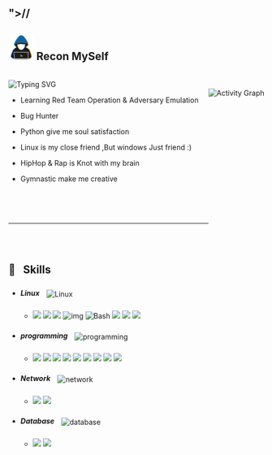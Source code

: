 <h2>
    "><script>alert("Welcome To My Coding & Hacking MindCastle")</script>//
</h2>

## <picture><img src = "https://github.com/0xAbdulKhalid/0xAbdulKhalid/raw/main/assets/mdImages/about_me.gif" width = 50px></picture> **Recon MySelf**

<br>

<img src="https://readme-typing-svg.demolab.com?font=Josefin&size=19&duration=3000&pause=1500&width=800&height=100&lines=I+hope+this+is+the+invention+that+will+make+war+impossible.+Nikola-Tesla;Artists+use+lies+to+tell+the+truth.+V-For-Venteda;I+happen+to+be+notorious.+That%2C+I+have+no+control+over.+Kevin-Mitnick;Innovation+distinguishes+between+a+leader+and+a+follower.+Steve-Jobs" alt="Typing SVG" />

<br>

<img align="right" weight="800px" height="333px" alt="Activity Graph" src="https://camo.githubusercontent.com/969ba67430580b5aeadad5ae0ec7dd6a6a57bb36bbc1b59960a80a35a749c85b/68747470733a2f2f632e74656e6f722e636f6d2f77686751774e6c56764e6b41414141692f7865726f2d636f64652e676966" />

- Learning Red Team Operation & Adversary Emulation

- Bug Hunter

- Python give me soul satisfaction

- Linux is my close friend ,But windows Just friend :)

- HipHop & Rap is Knot with my brain

- Gymnastic make me creative

<br>

<br>

<br>

---

<br>

<br>

<h2>🔧 &nbsp; Skills </h2>

- ***Linux*** <img align="center" style="margin: 10px" src="https://profilinator.rishav.dev/skills-assets/linux-original.svg" alt="Linux" height="50" />

    - <img src="https://img.shields.io/static/v1?label=&labelColor=505050&message=Kali%20Linux&color=%230076D6&style=flat&logo=kali-linux&logoColor=black"> <img src="https://img.shields.io/static/v1?label=&labelColor=orange&message=Ubuntu&color=red&style=flat&logo=ubuntu&logoColor=black"> <img src="https://img.shields.io/static/v1?label=&labelColor=lightblue&message=Docker&color=blue&style=flat&logo=docker&logoColor=black"> <img src="https://img.shields.io/static/v1?label=&labelColor=506050&message=Nginx&color=green6&style=flat&logo=nginx&logoColor=green" alt="img"> <img src="https://img.shields.io/badge/Shell-Bash-informational?style=flat&logo=gnu-bash&logoColor=white&color=blueviolet" alt="Bash"> <img src="https://img.shields.io/badge/Postfix-gray.svg?style=flat-square&logo=linux"> <img src="https://img.shields.io/badge/Bind9-gray.svg?style=flat-square&logo=linux"> <img src="https://img.shields.io/badge/Apache2-gray.svg?style=flat-square&logo=linux">

- ***programming*** <img align="center" style="margin: 10px" src="https://freesvg.org/storage/img/thumb/DooFi-Keyboard.png" alt="programming" height="50" />

    - <img src="https://img.shields.io/badge/HTML5-informational?style=flat&logo=html5&logoColor=white&color=blueviolet"> <img src="https://img.shields.io/badge/CSS3-informational?style=flat&logo=css3&logoColor=white&color=violet"> <img src="https://img.shields.io/badge/BootStrap-informational?style=flat&logo=bootstrap&logoColor=white&color=purple"> <img src="https://img.shields.io/badge/-JavaScript-informational?style=flat&logo=javascript&logoColor=white&color=yellow"> <img src="https://img.shields.io/badge/Python-informational?style=flat&logo=python&logoColor=white&color=blue"> <img src="https://img.shields.io/badge/GitHub-Git-informational?style=flat&logo=git&logoColor=white&color=red"> <img src="https://img.shields.io/badge/c++-informational?style=flat&logo=cplusplus&logoColor=white&color=blueviolet"> <img src="https://img.shields.io/badge/PHP-informational?style=flat&logo=php&logoColor=white&color=purple"> <img src="https://img.shields.io/badge/PowerShell-informational?style=flat&logo=powershell&logoColor=white&color=darkblue"> 

- ***Network*** <img align="center" style="margin: 10px" src="https://upload.wikimedia.org/wikipedia/commons/thumb/c/ca/Hierarchical_network_model_example.svg/432px-Hierarchical_network_model_example.svg.png" alt="network" height="50" />

    - <img src="https://img.shields.io/static/v1?label=&labelColor=lightblue&message=CCNA&color=blue&style=flat&logo=cisco&logoColor=black"> <img src="https://img.shields.io/static/v1?label=&labelColor=blue&message=CCNP%20(R%26S)&color=lightblue&style=flat&logo=cisco&logoColor=black">

- ***Database*** <img align="center" style="margin: 10px" src="https://uxwing.com/wp-content/themes/uxwing/download/web-app-development/data-mining-icon.svg" alt="database" height="50" />

    -  <img src="https://img.shields.io/static/v1?label=&labelColor=gray&message=MySQL&color=darkblue&style=flat&logo=mysql&logoColor=black"> <img src="https://img.shields.io/static/v1?label=&labelColor=darkblue&message=Mongo&color=gray&style=flat&logo=mongodb&logoColor=black">

